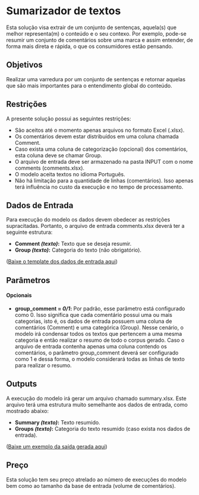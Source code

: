 # Sumarizador de textos
Esta solução visa extrair de um conjunto de sentenças, aquela(s) que melhor representa(m) o conteúdo e o seu contexo. Por exemplo, pode-se resumir um conjunto de comentários sobre uma marca e assim entender, de forma mais direta e rápida, o que os consumidores estão pensando.

## Objetivos
Realizar uma varredura por um conjunto de sentenças e retornar aquelas que são mais importantes para o entendimento global do conteúdo.

## Restrições
A presente solução possui as seguintes restrições:
- São aceitos até o momento apenas arquivos no formato Excel (.xlsx).
- Os comentários devem estar distribuídos em uma coluna chamada Comment.
- Caso exista uma coluna de categorização (opcional) dos comentários, esta coluna deve se chamar Group.
- O arquivo de entrada deve ser armazenado na pasta INPUT com o nome comments (comments.xlsx).
- O modelo aceita textos no idioma Português.
- Não há limitação para a quantidade de linhas (comentários). Isso apenas terá influência no custo da execução e no tempo de processamento.
 
## Dados de Entrada
Para execução do modelo os dados devem obedecer as restrições supracitadas. Portanto, o arquivo de entrada comments.xlsx deverá ter a seguinte estrutura:

-	**Comment *(texto)*:** Texto que se deseja resumir.
-	**Group *(texto)*:** Categoria do texto (não obrigatório).


(<a href="doc/comments.xlsx" download="comments.xlsx">Baixe o template dos dados de entrada aqui</a>)


## Parâmetros

#### Opcionais

-	**group_comment = *0/1*:** Por padrão, esse parâmetro está configurado como 0. Isso significa que cada comentário possui uma ou mais categorias, isto é, os dados de entrada possuem uma coluna de comentários (Comment) e uma categórica (Group). Nesse cenário, o modelo irá condensar todos os textos que pertencem a uma mesma categoria e então realizar o resumo de todo o corpus gerado. Caso o arquivo de entrada contenha apenas uma coluna contendo os comentários, o parâmetro group_comment deverá ser configurado como 1 e dessa forma, o modelo considerará todas as linhas de texto para realizar o resumo.

## Outputs
A execução do modelo irá gerar um arquivo chamado summary.xlsx. Este arquivo terá uma estrutura muito semelhante aos dados de entrada, como mostrado abaixo:

-	**Summary *(texto)*:** Texto resumido.
-	**Groups *(texto)*:** Categoria do texto resumido (caso exista nos dados de entrada).

(<a href="doc/summary.xlsx" download="summary.xlsx">Baixe um exemplo da saída gerada aqui</a>)

## Preço
Esta solução tem seu preço atrelado ao número de execuções do modelo bem como ao tamanho da base de entrada (volume de comentários).


